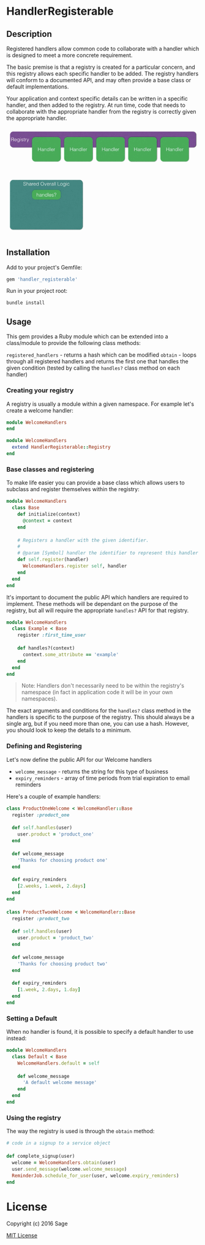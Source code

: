 # HandlerRegisterable

## Description

Registered handlers allow common code to collaborate with a handler which is designed to meet a more concrete requirement.

The basic premise is that a registry is created for a particular concern, and this registry allows each specific handler to be added. The registry handlers will conform to a documented API, and may often provide a base class or default implementations.

Your application and context specific details can be written in a specific handler, and then added to the registry. At run time, code that needs to collaborate with the appropriate handler from the registry is correctly given the appropriate handler.

![Demo Gif](assets/handler_registerable.gif)

## Installation

Add to your project's Gemfile:

```ruby
gem 'handler_registerable'
```

Run in your project root:

```
bundle install
```

## Usage

This gem provides a Ruby module which can be extended into a class/module to provide the following class methods:

`registered_handlers` - returns a hash which can be modified
`obtain` - loops through all registered handlers and returns the first one that handles the given condition (tested by calling the `handles?` class method on each handler)

### Creating your registry

A registry is usually a module within a given namespace. For example let's create a welcome handler:

```ruby
module WelcomeHandlers
end
```

```ruby
module WelcomeHandlers
  extend HandlerRegisterable::Registry
end
```

### Base classes and registering

To make life easier you can provide a base class which allows users to subclass and register themselves within the registry:

```ruby
module WelcomeHandlers
  class Base
    def initialize(context)
      @context = context
    end

    # Registers a handler with the given identifier.
    #
    # @param [Symbol] handler the identifier to represent this handler class.
    def self.register(handler)
      WelcomeHandlers.register self, handler
    end
  end
end
```

It's important to document the public API which handlers are required to implement. These methods will be dependant on the purpose of the registry, but all will require the appropriate `handles?` API for that registry.

```ruby
module WelcomeHandlers
  class Example < Base
    register :first_time_user

    def handles?(context)
      context.some_attribute == 'example'
    end
  end
end
```

> Note: Handlers don't necessarily need to be within the registry's namespace (in fact in application code it will be in your own namespaces).

The exact arguments and conditions for the `handles?` class method in the handlers is specific to the purpose of the registry. This should always be a single arg, but if you need more than one, you can use a hash. However, you should look to keep the details to a minimum.

### Defining and Registering

Let's now define the public API for our Welcome handlers

* `welcome_message` - returns the string for this type of business
* `expiry_reminders` - array of time periods from trial expiration to email reminders

Here's a couple of example handlers:

```ruby
class ProductOneWelcome < WelcomeHandler::Base
  register :product_one

  def self.handles(user)
    user.product = 'product_one'
  end

  def welcome_message
    'Thanks for choosing product one'
  end

  def expiry_reminders
    [2.weeks, 1.week, 2.days]
  end
end

class ProductTwoeWelcome < WelcomeHandler::Base
  register :product_two

  def self.handles(user)
    user.product = 'product_two'
  end

  def welcome_message
    'Thanks for choosing product two'
  end

  def expiry_reminders
    [1.week, 2.days, 1.day]
  end
end
```

### Setting a Default

When no handler is found, it is possible to specify a default handler to use instead:

```ruby
module WelcomeHandlers
  class Default < Base
    WelcomeHandlers.default = self

    def welcome_message
      'A default welcome message'
    end
  end
end
```

### Using the registry

The way the registry is used is through the `obtain` method:

```ruby
# code in a signup to a service object

def complete_signup(user)
  welcome = WelcomeHandlers.obtain(user)
  user.send_message(welcome.welcome_message)
  ReminderJob.schedule_for_user(user, welcome.expiry_reminders)
end
```

# License

Copyright (c) 2016 Sage

[MIT License](https://github.com/Sage/handler_registerable/blob/master/LICENSE)
